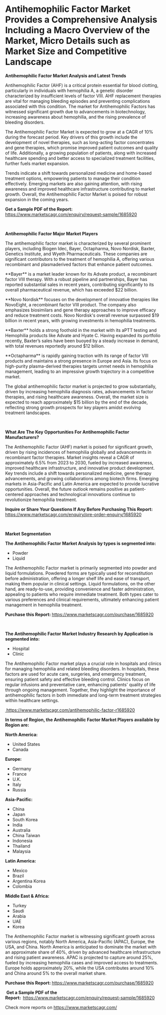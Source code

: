 <p><h1>Antihemophilic Factor Market Provides a Comprehensive Analysis Including a Macro Overview of the Market, Micro Details such as Market Size and Competitive Landscape</h1></p><p><strong>Antihemophilic Factor Market Analysis and Latest Trends</strong></p>
<p><p>Antihemophilic Factor (AHF) is a critical protein essential for blood clotting, particularly in individuals with hemophilia A, a genetic disorder characterized by insufficient levels of factor VIII. AHF replacement therapies are vital for managing bleeding episodes and preventing complications associated with this condition. The market for Antihemophilic Factors has witnessed significant growth due to advancements in biotechnology, increasing awareness about hemophilia, and the rising prevalence of bleeding disorders.</p><p>The Antihemophilic Factor Market is expected to grow at a CAGR of 10% during the forecast period. Key drivers of this growth include the development of novel therapies, such as long-acting factor concentrates and gene therapies, which promise improved patient outcomes and quality of life. Additionally, a growing population of patients, along with increased healthcare spending and better access to specialized treatment facilities, further fuels market expansion. </p><p>Trends indicate a shift towards personalized medicine and home-based treatment options, empowering patients to manage their condition effectively. Emerging markets are also gaining attention, with rising awareness and improved healthcare infrastructure contributing to market growth. Overall, the Antihemophilic Factor Market is poised for robust expansion in the coming years.</p></p>
<p><strong>Get a Sample PDF of the Report:&nbsp;</strong> <a href="https://www.marketscagr.com/enquiry/request-sample/1685920?utm_campaign=2480&utm_medium=2&utm_source=Github&utm_content=ia&utm_term=08032025&utm_id=antihemophilic-factor">https://www.marketscagr.com/enquiry/request-sample/1685920</a></p>
<p>&nbsp;</p>
<p><strong>Antihemophilic Factor Major Market Players</strong></p>
<p><p>The antihemophilic factor market is characterized by several prominent players, including Biogen Idec, Bayer, Octapharma, Novo Nordisk, Baxter, Genetics Institute, and Wyeth Pharmaceuticals. These companies are significant contributors to the treatment of hemophilia A, offering various recombinant and plasmaderived factors that enhance patient outcomes.</p><p>**Bayer** is a market leader known for its Advate product, a recombinant factor VIII therapy. With a robust pipeline and partnerships, Bayer has reported substantial sales in recent years, contributing significantly to its overall pharmaceutical revenue, which has exceeded $22 billion.</p><p>**Novo Nordisk** focuses on the development of innovative therapies like NovoEight, a recombinant factor VIII product. The company also emphasizes biosimilars and gene therapy approaches to improve efficacy and reduce treatment costs. Novo Nordisk's overall revenue surpassed $19 billion in recent years, with growing investments in hemophilia treatments.</p><p>**Baxter** holds a strong foothold in the market with its aPTT testing and Hemophilia products like Advate and Hyate C. Having expanded its portfolio recently, Baxter’s sales have been buoyed by a steady increase in demand, with total revenues reportedly around $12 billion.</p><p>**Octapharma** is rapidly gaining traction with its range of factor VIII products and maintains a strong presence in Europe and Asia. Its focus on high-purity plasma-derived therapies targets unmet needs in hemophilia management, leading to an impressive growth trajectory in a competitive market.</p><p>The global antihemophilic factor market is projected to grow substantially, driven by increasing hemophilia diagnosis rates, advancements in factor therapies, and rising healthcare awareness. Overall, the market size is expected to reach approximately $15 billion by the end of the decade, reflecting strong growth prospects for key players amidst evolving treatment landscapes.</p></p>
<p>&nbsp;</p>
<p><strong>What Are The Key Opportunities For Antihemophilic Factor Manufacturers?</strong></p>
<p><p>The Antihemophilic Factor (AHF) market is poised for significant growth, driven by rising incidences of hemophilia globally and advancements in recombinant factor therapies. Market insights reveal a CAGR of approximately 6.5% from 2023 to 2030, fueled by increased awareness, improved healthcare infrastructure, and innovative product development. Key trends include a shift towards personalized medicine, gene therapy advancements, and growing collaborations among biotech firms. Emerging markets in Asia-Pacific and Latin America are expected to provide lucrative opportunities. Overall, the future outlook remains positive as patient-centered approaches and technological innovations continue to revolutionize hemophilia treatment.</p></p>
<p><strong>Inquire or Share Your Questions If Any Before Purchasing This Report:</strong> <a href="https://www.marketscagr.com/enquiry/pre-order-enquiry/1685920?utm_campaign=2480&utm_medium=2&utm_source=Github&utm_content=ia&utm_term=08032025&utm_id=antihemophilic-factor">https://www.marketscagr.com/enquiry/pre-order-enquiry/1685920</a></p>
<p>&nbsp;</p>
<p><strong>Market Segmentation</strong></p>
<p><strong>The Antihemophilic Factor Market Analysis by types is segmented into:</strong></p>
<p><ul><li>Powder</li><li>Liquid</li></ul></p>
<p><p>The Antihemophilic Factor market is primarily segmented into powder and liquid formulations. Powdered forms are typically used for reconstitution before administration, offering a longer shelf life and ease of transport, making them popular in clinical settings. Liquid formulations, on the other hand, are ready-to-use, providing convenience and faster administration, appealing to patients who require immediate treatment. Both types cater to various preferences and clinical requirements, ultimately enhancing patient management in hemophilia treatment.</p></p>
<p><strong>Purchase this Report:&nbsp;</strong><a href="https://www.marketscagr.com/purchase/1685920?utm_campaign=2480&utm_medium=2&utm_source=Github&utm_content=ia&utm_term=08032025&utm_id=antihemophilic-factor">https://www.marketscagr.com/purchase/1685920</a></p>
<p>&nbsp;</p>
<p><strong>The Antihemophilic Factor Market Industry Research by Application is segmented into:</strong></p>
<p><ul><li>Hospital</li><li>Clinic</li></ul></p>
<p><p>The Antihemophilic Factor market plays a crucial role in hospitals and clinics for managing hemophilia and related bleeding disorders. In hospitals, these factors are used for acute care, surgeries, and emergency treatment, ensuring patient safety and effective bleeding control. Clinics focus on regular infusions and preventative care, enhancing patients' quality of life through ongoing management. Together, they highlight the importance of antihemophilic factors in both immediate and long-term treatment strategies within healthcare settings.</p></p>
<p><a href="https://www.marketscagr.com/antihemophilic-factor-r1685920?utm_campaign=2480&utm_medium=2&utm_source=Github&utm_content=ia&utm_term=08032025&utm_id=antihemophilic-factor">&nbsp;https://www.marketscagr.com/antihemophilic-factor-r1685920</a></p>
<p><strong>In terms of Region, the Antihemophilic Factor Market Players available by Region are:</strong></p>
<p>
    <p> <strong> North America: </strong>
        <ul>
            <li>United States</li>
            <li>Canada</li>
        </ul>
        </p> 
    <p> <strong> Europe: </strong>
        <ul>
            <li>Germany</li>
            <li>France</li>
            <li>U.K.</li>
            <li>Italy</li>
            <li>Russia</li>
        </ul>
        </p> 
    <p> <strong> Asia-Pacific: </strong>
        <ul>
            <li>China</li>
            <li>Japan</li>
            <li>South Korea</li>
            <li>India</li>
            <li>Australia</li>
            <li>China Taiwan</li>
            <li>Indonesia</li>
            <li>Thailand</li>
            <li>Malaysia</li>
        </ul>
        </p> 
    <p> <strong> Latin America: </strong>
        <ul>
            <li>Mexico</li>
            <li>Brazil</li>
            <li>Argentina Korea</li>
            <li>Colombia</li>
        </ul>
        </p> 
    <p> <strong> Middle East & Africa: </strong>
        <ul>
            <li>Turkey</li>
            <li>Saudi</li>
            <li>Arabia</li>
            <li>UAE</li>
            <li>Korea</li>
        </ul>
    </p>
    </p>
<p><p>The Antihemophilic Factor market is witnessing significant growth across various regions, notably North America, Asia-Pacific (APAC), Europe, the USA, and China. North America is anticipated to dominate the market with an approximate share of 40%, driven by advanced healthcare infrastructure and rising patient awareness. APAC is projected to capture around 25%, fueled by increasing hemophilia cases and improved access to treatments. Europe holds approximately 20%, while the USA contributes around 10% and China around 5% to the overall market share.</p></p>
<p><strong>Purchase this Report: </strong><a href="https://www.marketscagr.com/purchase/1685920?utm_campaign=2480&utm_medium=2&utm_source=Github&utm_content=ia&utm_term=08032025&utm_id=antihemophilic-factor">https://www.marketscagr.com/purchase/1685920</a></p>
<p>&nbsp;<strong>Get a Sample PDF of the Report:&nbsp;&nbsp;</strong><a href="https://www.marketscagr.com/enquiry/request-sample/1685920?utm_campaign=2480&utm_medium=2&utm_source=Github&utm_content=ia&utm_term=08032025&utm_id=antihemophilic-factor">https://www.marketscagr.com/enquiry/request-sample/1685920</a></p>
<p><strong></strong></p>
<p>Check more reports on <a href="https://www.marketscagr.com/?utm_campaign=2480&utm_medium=2&utm_source=Github&utm_content=ia&utm_term=08032025&utm_id=antihemophilic-factor">https://www.marketscagr.com/</a></p>